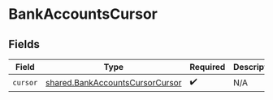# BankAccountsCursor


## Fields

| Field                                                                                     | Type                                                                                      | Required                                                                                  | Description                                                                               |
| ----------------------------------------------------------------------------------------- | ----------------------------------------------------------------------------------------- | ----------------------------------------------------------------------------------------- | ----------------------------------------------------------------------------------------- |
| `cursor`                                                                                  | [shared.BankAccountsCursorCursor](../../../sdk/models/shared/bankaccountscursorcursor.md) | :heavy_check_mark:                                                                        | N/A                                                                                       |